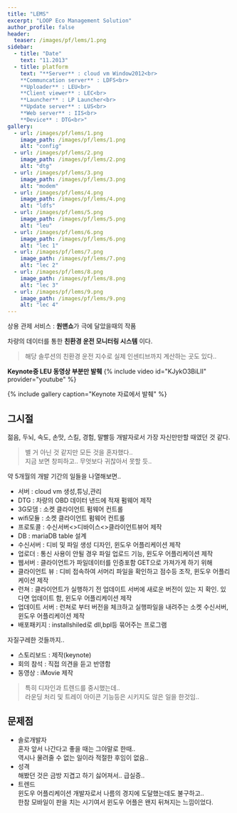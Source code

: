 ```yaml
---
title: "LEMS"
excerpt: "LOOP Eco Management Solution"
author_profile: false
header:
  teaser: /images/pf/lems/1.png
sidebar:
  - title: "Date"
    text: "11.2013"
  - title: platform
    text: "**Server** : cloud vm Window2012<br>
    **Communcation server** : LDFS<br>
    **Uploader** : LEU<br>
    **Client viewer** : LEC<br>
    **Launcher** : LP Launcher<br>
    **Update server** : LUS<br>
    **Web server** : IIS<br>
    **Device** : DTG<br>"
gallery:
  - url: /images/pf/lems/1.png
    image_path: /images/pf/lems/1.png
    alt: "config"    
  - url: /images/pf/lems/2.png
    image_path: /images/pf/lems/2.png
    alt: "dtg"
  - url: /images/pf/lems/3.png
    image_path: /images/pf/lems/3.png
    alt: "modem"
  - url: /images/pf/lems/4.png
    image_path: /images/pf/lems/4.png
    alt: "ldfs"
  - url: /images/pf/lems/5.png
    image_path: /images/pf/lems/5.png
    alt: "leu"
  - url: /images/pf/lems/6.png
    image_path: /images/pf/lems/6.png
    alt: "lec 1"
  - url: /images/pf/lems/7.png
    image_path: /images/pf/lems/7.png
    alt: "lec 2"
  - url: /images/pf/lems/8.png
    image_path: /images/pf/lems/8.png
    alt: "lec 3"
  - url: /images/pf/lems/9.png
    image_path: /images/pf/lems/9.png
    alt: "lec 4"
---
```


상용 관제 서비스 : **원맨쇼**가 극에 달았을때의 작품

차량의 데이터를 통한 **친환경 운전 모니터링 시스템** 이다.

> 해당 솔루션의 친환경 운전 지수로 실제 인센티브까지 계산하는 곳도 있다.. 
 
**Keynote중 LEU 동영상 부분만 발췌** 
{% include video id="KJykO3BiLII" provider="youtube" %}

{% include gallery caption="Keynote 자료에서 발췌" %}

## 그시절

젊음, 두뇌, 속도, 손맛, 스킬, 경험, 말빨등 개발자로서 가장 자신만만할 때였던 것 같다.

> 별 거 아닌 것 같지만 모든 것을 혼자했다..  
지금 보면 창피하고.. 무엇보다 귀찮아서 못할 듯..  

약 5개월의 개발 기간의 일들을 나열해보면..

- 서버 : cloud vm 생성,튜닝,관리
- DTG : 차량의 OBD 데이터 낸드에 적재 펌웨어 제작
- 3G모뎀 : 소켓 클라이언트 펌웨어 컨트롤
- wifi모듈 : 소켓 클라이언트 펌웨어 컨트롤
- 프로토콜 : 수신서버<>디바이스<>클라이언트뷰어 제작
- DB : mariaDB table 설계
- 수신서버 : 디비 및 파일 생성 디자인, 윈도우 어플리케이션 제작
- 업로더 : 통신 사용이 안될 경우 파일 업로드 기능, 윈도우 어플리케이션 제작
- 웹서버 : 클라이언트가 파일데이터를 인증포함 GET으로 가져가게 하기 위해
- 클라이언트 뷰 : 디비 접속하여 서머리 파일을 확인하고 점수등 조작, 윈도우 어플리케이션 제작
- 런쳐 : 클라이언트가 실행하기 전 업데이트 서버에 새로운 버전이 있는 지 확인. 있다면 업데이트 함, 윈도우 어플리케이션 제작
- 업데이트 서버 : 런쳐로 부터 버전을 체크하고 실행파일을 내려주는 소켓 수신서버, 윈도우 어플리케이션 제작
- 배포패키지 : installshiled로 dll,bpl등 묶어주는 프로그램

자질구레한 것들까지..

- 스토리보드 : 제작(keynote)
- 회의 참석 : 직접 의견을 듣고 반영함
- 동영상 : iMovie 제작 

> 특히 디자인과 트렌드를 중시했는데..  
라운딩 처리 및 트레이 아이콘 기능등은 시키지도 않은 일을 한것임..

## 문제점

- 솔로개발자  
혼자 앞서 나간다고 좋을 때는 그야말로 한때..  
역시나 물려줄 수 없는 일이라 적절한 후임이 없음..
- 성격  
해봤던 것은 금방 지겹고 하기 싫어져서..  급실증..
- 트렌드  
윈도우 어플리케이션 개발자로서 나름의 경지에 도달했는데도 불구하고..  
한참 모바일이 판을 치는 시기여서 윈도우 어플은 왠지 뒤쳐지는 느낌이었다.  


